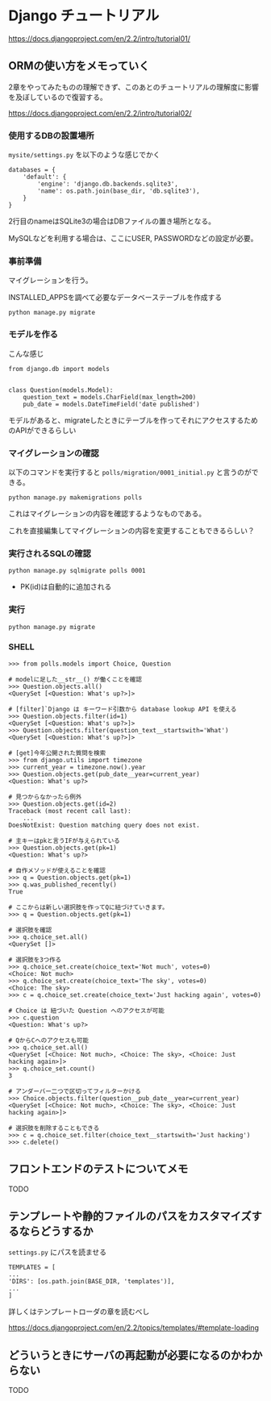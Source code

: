 # Django チュートリアル

https://docs.djangoproject.com/en/2.2/intro/tutorial01/

## ORMの使い方をメモっていく

2章をやってみたものの理解できず、このあとのチュートリアルの理解度に影響を及ぼしているので復習する。

https://docs.djangoproject.com/en/2.2/intro/tutorial02/

### 使用するDBの設置場所

`mysite/settings.py` を以下のような感じでかく

```
databases = {
    'default': {
        'engine': 'django.db.backends.sqlite3',
        'name': os.path.join(base_dir, 'db.sqlite3'),
    }
}
```

2行目のnameはSQLite3の場合はDBファイルの置き場所となる。

MySQLなどを利用する場合は、ここにUSER, PASSWORDなどの設定が必要。


### 事前準備

マイグレーションを行う。

INSTALLED_APPSを調べて必要なデータベーステーブルを作成する

```
python manage.py migrate
```

### モデルを作る

こんな感じ

```
from django.db import models


class Question(models.Model):
    question_text = models.CharField(max_length=200)
    pub_date = models.DateTimeField('date published')
```

モデルがあると、migrateしたときにテーブルを作ってそれにアクセスするためのAPIができるらしい

### マイグレーションの確認

以下のコマンドを実行すると `polls/migration/0001_initial.py` と言うのができる。

```
python manage.py makemigrations polls
```

これはマイグレーションの内容を確認するようなものである。

これを直接編集してマイグレーションの内容を変更することもできるらしい？

### 実行されるSQLの確認

```
python manage.py sqlmigrate polls 0001
```

 - PK(id)は自動的に追加される

### 実行

```
python manage.py migrate
```

### SHELL

```
>>> from polls.models import Choice, Question

# modelに足した__str__() が働くことを確認
>>> Question.objects.all()
<QuerySet [<Question: What's up?>]>

# [filter]`Django は キーワード引数から database lookup API を使える
>>> Question.objects.filter(id=1)
<QuerySet [<Question: What's up?>]>
>>> Question.objects.filter(question_text__startswith='What')
<QuerySet [<Question: What's up?>]>

# [get]今年公開された質問を検索
>>> from django.utils import timezone
>>> current_year = timezone.now().year
>>> Question.objects.get(pub_date__year=current_year)
<Question: What's up?>

# 見つからなかったら例外
>>> Question.objects.get(id=2)
Traceback (most recent call last):
    ...
DoesNotExist: Question matching query does not exist.

# 主キーはpkと言うIFが与えられている
>>> Question.objects.get(pk=1)
<Question: What's up?>

# 自作メソッドが使えることを確認
>>> q = Question.objects.get(pk=1)
>>> q.was_published_recently()
True

# ここからは新しい選択肢を作ってQに紐づけていきます。
>>> q = Question.objects.get(pk=1)

# 選択肢を確認
>>> q.choice_set.all()
<QuerySet []>

# 選択肢を3つ作る
>>> q.choice_set.create(choice_text='Not much', votes=0)
<Choice: Not much>
>>> q.choice_set.create(choice_text='The sky', votes=0)
<Choice: The sky>
>>> c = q.choice_set.create(choice_text='Just hacking again', votes=0)

# Choice は 紐づいた Question へのアクセスが可能
>>> c.question
<Question: What's up?>

# QからCへのアクセスも可能
>>> q.choice_set.all()
<QuerySet [<Choice: Not much>, <Choice: The sky>, <Choice: Just hacking again>]>
>>> q.choice_set.count()
3

# アンダーバー二つで区切ってフィルターかける
>>> Choice.objects.filter(question__pub_date__year=current_year)
<QuerySet [<Choice: Not much>, <Choice: The sky>, <Choice: Just hacking again>]>

# 選択肢を削除することもできる
>>> c = q.choice_set.filter(choice_text__startswith='Just hacking')
>>> c.delete()
```


## フロントエンドのテストについてメモ

TODO

## テンプレートや静的ファイルのパスをカスタマイズするならどうするか

`settings.py` にパスを読ませる

```
TEMPLATES = [
...
'DIRS': [os.path.join(BASE_DIR, 'templates')],
...
]
```

詳しくはテンプレートローダの章を読むべし

https://docs.djangoproject.com/en/2.2/topics/templates/#template-loading

## どういうときにサーバの再起動が必要になるのかわからない

TODO
